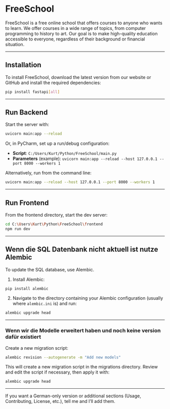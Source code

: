 # FreeSchool

FreeSchool is a free online school that offers courses to anyone who wants to learn.
We offer courses in a wide range of topics, from computer programming to history to art.
Our goal is to make high-quality education accessible to everyone, regardless of their background or financial situation.

---

## Installation

To install FreeSchool, download the latest version from our website or GitHub and install the required dependencies:

```bash
pip install fastapi[all]
```

---

## Run Backend

Start the server with:

```bash
uvicorn main:app --reload
```

Or, in PyCharm, set up a run/debug configuration:

- **Script**: `C:/Users/Kurt/Python/FreeSchool/main.py`  
- **Parameters** (example): `uvicorn main:app --reload --host 127.0.0.1 --port 8000 --workers 1`

Alternatively, run from the command line:

```bash
uvicorn main:app --reload --host 127.0.0.1 --port 8000 --workers 1
```

---

## Run Frontend

From the frontend directory, start the dev server:

```bash
cd C:\Users\Kurt\Python\FreeSchool\frontend
npm run dev
```

---

## Wenn die SQL Datenbank nicht aktuell ist nutze Alembic

To update the SQL database, use Alembic.

1. Install Alembic:

```bash
pip install alembic
```

2. Navigate to the directory containing your Alembic configuration (usually where `alembic.ini` is) and run:

```bash
alembic upgrade head
```

---

### Wenn wir die Modelle erweitert haben und noch keine version dafür existiert

Create a new migration script:

```bash
alembic revision --autogenerate -m "Add new models"
```

This will create a new migration script in the migrations directory. Review and edit the script if necessary, then apply it with:

```bash
alembic upgrade head
```

---

If you want a German-only version or additional sections (Usage, Contributing, License, etc.), tell me and I’ll add them.
